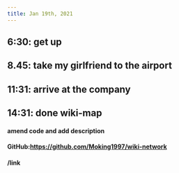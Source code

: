 ```yaml
---
title: Jan 19th, 2021
---
```


## 6:30: get up
## 8.45: take my girlfriend to the airport
## 11:31: arrive at the company
## 14:31: done wiki-map
#### amend code and add description
#### GitHub:https://github.com/Moking1997/wiki-network
#### /link

